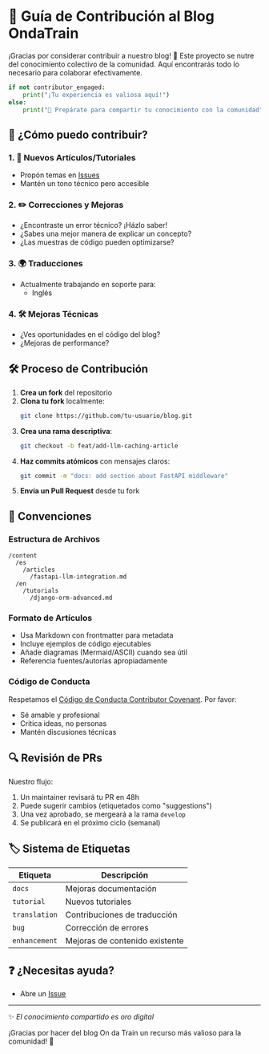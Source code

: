 # 🎯 Guía de Contribución al Blog OndaTrain

¡Gracias por considerar contribuir a nuestro blog! 🙌 Este proyecto se nutre del conocimiento colectivo de la comunidad. Aquí encontrarás todo lo necesario para colaborar efectivamente.

```python
if not contributor_engaged:
    print("¡Tu experiencia es valiosa aquí!")
else:
    print("🚀 Prepárate para compartir tu conocimiento con la comunidad")
```

## 🌱 ¿Cómo puedo contribuir?

### 1. 📝 Nuevos Artículos/Tutoriales
- Propón temas en [Issues](https://github.com/ondatrain/blog/issues)
- Mantén un tono técnico pero accesible

### 2. ✏️ Correcciones y Mejoras
- ¿Encontraste un error técnico? ¡Házlo saber!
- ¿Sabes una mejor manera de explicar un concepto?
- ¿Las muestras de código pueden optimizarse?

### 3. 🌍 Traducciones
- Actualmente trabajando en soporte para:
  - Inglés

### 4. 🛠️ Mejoras Técnicas
- ¿Ves oportunidades en el código del blog?
- ¿Mejoras de performance?

## 🛠️ Proceso de Contribución
1. **Crea un fork** del repositorio
2. **Clona tu fork** localmente:
   ```bash
   git clone https://github.com/tu-usuario/blog.git
   ```
3. **Crea una rama descriptiva**:
   ```bash
   git checkout -b feat/add-llm-caching-article
   ```
4. **Haz commits atómicos** con mensajes claros:
   ```bash
   git commit -m "docs: add section about FastAPI middleware"
   ```
5. **Envía un Pull Request** desde tu fork

## 📌 Convenciones

### Estructura de Archivos
```
/content
  /es
    /articles
      /fastapi-llm-integration.md
  /en
    /tutorials
      /django-orm-advanced.md
```

### Formato de Artículos
- Usa Markdown con frontmatter para metadata
- Incluye ejemplos de código ejecutables
- Añade diagramas (Mermaid/ASCII) cuando sea útil
- Referencia fuentes/autorías apropiadamente

### Código de Conducta
Respetamos el [Código de Conducta Contributor Covenant](CODE_OF_CONDUCT.md). Por favor:
- Sé amable y profesional
- Critica ideas, no personas
- Mantén discusiones técnicas

## 🔍 Revisión de PRs

Nuestro flujo:
1. Un maintainer revisará tu PR en 48h
2. Puede sugerir cambios (etiquetados como "suggestions")
3. Una vez aprobado, se mergeará a la rama `develop`
4. Se publicará en el próximo ciclo (semanal)

## 🏷️ Sistema de Etiquetas

| Etiqueta       | Descripción                          |
|----------------|--------------------------------------|
| `docs`         | Mejoras documentación                |
| `tutorial`     | Nuevos tutoriales                    |
| `translation`  | Contribuciones de traducción         |
| `bug`          | Corrección de errores                |
| `enhancement`  | Mejoras de contenido existente       |

## ❓ ¿Necesitas ayuda?

- Abre un [Issue](https://github.com/ondatrain/blog/issues)

---

✨ *El conocimiento compartido es oro digital* 

¡Gracias por hacer del blog On da Train un recurso más valioso para la comunidad! 🎉